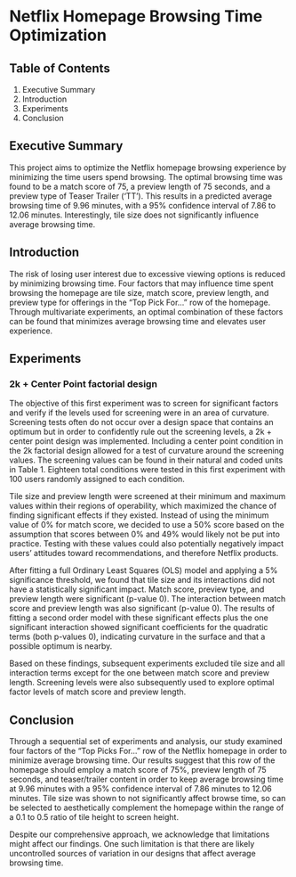 # Netflix Homepage Browsing Time Optimization

## Table of Contents
1. Executive Summary
2. Introduction
3. Experiments
4. Conclusion

## Executive Summary
This project aims to optimize the Netflix homepage browsing experience by minimizing the time users spend browsing. The optimal browsing time was found to be a match score of 75, a preview length of 75 seconds, and a preview type of Teaser Trailer (‘TT’). This results in a predicted average browsing time of 9.96 minutes, with a 95% confidence interval of 7.86 to 12.06 minutes. Interestingly, tile size does not significantly influence average browsing time.

## Introduction
The risk of losing user interest due to excessive viewing options is reduced by minimizing browsing time. Four factors that may influence time spent browsing the homepage are tile size, match score, preview length, and preview type for offerings in the “Top Pick For...” row of the homepage. Through multivariate experiments, an optimal combination of these factors can be found that minimizes average browsing time and elevates user experience.

## Experiments
### 2k + Center Point factorial design
The objective of this first experiment was to screen for significant factors and verify if the levels used for screening were in an area of curvature. Screening tests often do not occur over a design space that contains an optimum but in order to confidently rule out the screening levels, a 2k + center point design was implemented. Including a center point condition in the 2k factorial design allowed for a test of curvature around the screening values. The screening values can be found in their natural and coded units in Table 1. Eighteen total conditions were tested in this first experiment with 100 users randomly assigned to each condition.

Tile size and preview length were screened at their minimum and maximum values within their regions of operability, which maximized the chance of finding significant effects if they existed. Instead of using the minimum value of 0% for match score, we decided to use a 50% score based on the assumption that scores between 0% and 49% would likely not be put into practice. Testing with these values could also potentially negatively impact users’ attitudes toward recommendations, and therefore Netflix products.

After fitting a full Ordinary Least Squares (OLS) model and applying a 5% significance threshold, we found that tile size and its interactions did not have a statistically significant impact. Match score, preview type, and preview length were significant (p-value 0). The interaction between match score and preview length was also significant (p-value 0). The results of fitting a second order model with these significant effects plus the one significant interaction showed significant coefficients for the quadratic terms (both p-values 0), indicating curvature in the surface and that a possible optimum is nearby.

Based on these findings, subsequent experiments excluded tile size and all interaction terms except for the one between match score and preview length. Screening levels were also subsequently used to explore optimal factor levels of match score and preview length.

## Conclusion
Through a sequential set of experiments and analysis, our study examined four factors of the “Top Picks For...” row of the Netflix homepage in order to minimize average browsing time. Our results suggest that this row of the homepage should employ a match score of 75%, preview length of 75 seconds, and teaser/trailer content in order to keep average browsing time at 9.96 minutes with a 95% confidence interval of 7.86 minutes to 12.06 minutes. Tile size was shown to not significantly affect browse time, so can be selected to aesthetically complement the homepage within the range of a 0.1 to 0.5 ratio of tile height to screen height.

Despite our comprehensive approach, we acknowledge that limitations might affect our findings. One such limitation is that there are likely uncontrolled sources of variation in our designs that affect average browsing time.
